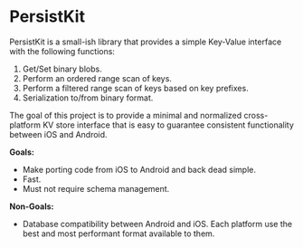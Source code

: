 # PersistKit

PersistKit is a small-ish library that provides a simple Key-Value interface with the
following functions:

1. Get/Set binary blobs.
2. Perform an ordered range scan of keys.
3. Perform a filtered range scan of keys based on key prefixes.
4. Serialization to/from binary format.

The goal of this project is to provide a minimal and normalized cross-platform KV store
interface that is easy to guarantee consistent functionality between iOS and Android.

**Goals:**

* Make porting code from iOS to Android and back dead simple.
* Fast.
* Must not require schema management.

**Non-Goals:**

* Database compatibility between Android and iOS. Each platform use the best and most
  performant format available to them.
